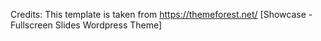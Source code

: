 Credits:
This template is taken from https://themeforest.net/ [Showcase - Fullscreen Slides Wordpress Theme]
